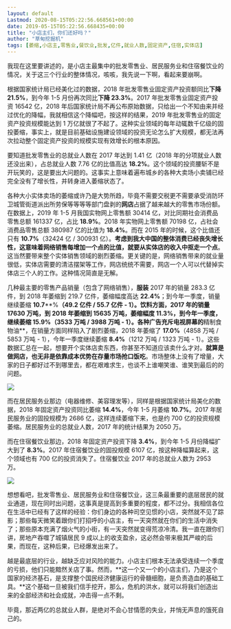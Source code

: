 ```yaml
---
layout: default
Lastmod: 2020-08-15T05:22:56.668561+00:00
date: 2019-05-15T05:22:56.668435+00:00
title: "小店主们，你们还好吗？"
author: "草甸挖掘机"
tags: [萎缩,小店主,零售业,餐饮业,批发,亿件,就业人数,固定资产,住宿,实体店]
---
```


我现在这里要讲述的，是小店主最集中的批发零售业、居民服务业和住宿餐饮业的情况，关于这三个行业的整体情况，咳咳，我先说一下啊，看起来要崩啊。

根据国家统计局已经美化过的数据，2018 年批发零售业固定资产投资额同比**下降 21.5%**，到今年 1-5 月份再次同比**下降 23.3%**。2017 年批发零售业固定资产投资 16542 亿，2018 年后国家统计局不再公布原始数据，只给出一个不知由来并经过优化的降幅，我就相信这个降幅吧，按这样的结果，2019 年批发零售业的固定资产投资规模能达到 1 万亿就很了不起了。这种实业领域的每年动辄数千亿级的固投萎缩，事实上，就是目前基础设施建设领域的投资无论怎么扩大规模，都无法再次拉动整个固定资产投资的规模实现有效增长的根本原因。

要知道批发零售业的总就业人数在 2017 年达到 1.41 亿（2018 年的分项就业人数还没出来），占总就业人数 7.76 亿的比值高达 **18.2%**。这个领域的投资腰斩不是开玩笑的，这是要出大问题的。这事实上意味着遍布城乡的各种大卖场小卖铺已经完全没有了增长性，并转身进入萎缩状态了。

各种大小实体卖场的萎缩或许乃是大势所趋，毕竟不需要交税更不需要承受消防环卫城管街道派出所劳保等等等等部门盘剥的**网店**占据了越来越大的零售市场份额。在数据上，2019 年 1-5 月我国实物网上零售额 30414 亿，对比同期社会消费品零售总额 161337 亿，占比 **18.9%**。2018 年实物网上零售额 70198 亿，占社会消费品零售总额 380987 亿的比值为 **18.4%**。而在 2015 年的时候，这个比值还只有 **10.7%**（32424 亿 / 300931 亿）。**考虑到我大中国的整体消费已经丧失增长性，这意味着网络销售每增加一个点的比值，就要从实体店的收入中抠走一个点**。这当然要带来整个实体销售领域的剧烈萎缩。更关键的是，网络销售带来的就业量很低，实体店需要的清洁摆架等工作，网店统统不需要，网店一个人可以代替掉实体店三个人的工作。这种情况简直是无解。

几种最主要的零售产品销量（包含了网络销售），**服装** 2017 年的销量 283.3 亿件，到 2018 年萎缩到 219.7 亿件，萎缩幅度高达 **22.4%**；到今年一季度，销量继续萎缩 **10.7****%**（49.2 亿件 / 55.7 亿件 - 1）。**饮料**方面，2017 年的销量 17630 万吨，到 2018 年萎缩到 15635 万吨，萎缩幅度 **11.3%**，到今年一季度，继续萎缩 **15.9%**（3533 万吨 / 3988 万吨 - 1）。各种广告充斥电视屏幕的**精制食物油**，在销量方面同样陷入了剧烈萎缩，2018 年萎缩了 **17.0%**（4858 万吨 / 5853 万吨 - 1），今年一季度继续萎缩 **8.4%**（1212 万吨 / 1323 万吨 - 1）。这些数据汇总在一起，想要开个实体店卖东西，你甚至不知道应该卖什么才对。**就算是做网店，也无非是依靠成本优势在存量市场抢口饭吃**。市场整体上没有了增量，大家的日子都好过不到哪里去，都在艰难求生，也谈不上谁嘲笑谁、谁笑到最后的的问题。

![](https://images.weserv.nl/?url=https%3A//ressrc.com/wp-content/uploads/2019/06/20190624122615.jpg)

而在居民服务业那边（电器维修、美容理发等），同样是根据国家统计局美化的数据，2018 年固定资产投资同比萎缩 **14.4%**，今年 1-5 月萎缩 **10.7%**。2017 年居民服务业的固投规模为 2686 亿，这样连续萎缩下来，也是约 700 亿的投资规模萎缩。居民服务业的总就业人数，2017 年的统计结果为 2050 万。

而在住宿餐饮业那边，2018 年固定资产投资下降 **3.4%**，到今年 1-5 月份降幅扩大到了 **8.3%**。2017 年住宿餐饮业的固投规模 6107 亿，按这种降幅算起来，这个领域也有 700 亿的投资消失了。住宿餐饮业 2017 年的总就业人数为 2953 万。

![](https://images.weserv.nl/?url=https%3A//ressrc.com/wp-content/uploads/2019/06/20190624122536.jpg)

想想看吧，批发零售业、居民服务业和住宿餐饮业，这三条最重要的底层居民的就业通道，现在同时出问题，这事真是提高到多重要的程度，都不过分。我相信各位在生活中已经有了这样的经验：你们身边的各种司空见惯的小店，突然就不见了踪影；那些每天微笑着跟你们打招呼的小店主，有一天突然就在你们的生活中消失了；那些原本充满了烟火气的小街，有一天突然就变得荒凉冷清。我一直在跟你们讲，房地产吞噬了城镇居民 9 成以上的收支盈余，这必然会带来极其严峻的后果，而现在，这种后果，已经爆发出来了。

越是最底层的行业，越缺乏应对风险的能力。小店主们根本无法承受连续一个季度的亏损，他们只能黯然关店了事。然而，**这一个又一个的小店主们，乃是这个国家的经济基石，是支撑整个国民经济健康运行的骨髓细胞，是负责造血的基础工具。**这个基础一旦被我们信手挖开，那么，危机的洪水，就可以将我们创造出来的全部经济和社会成就，冲击得一点不剩。

毕竟，那近两亿的总就业人群，是绝对不会心甘情愿的失业，并悄无声息的饿死自己的。
